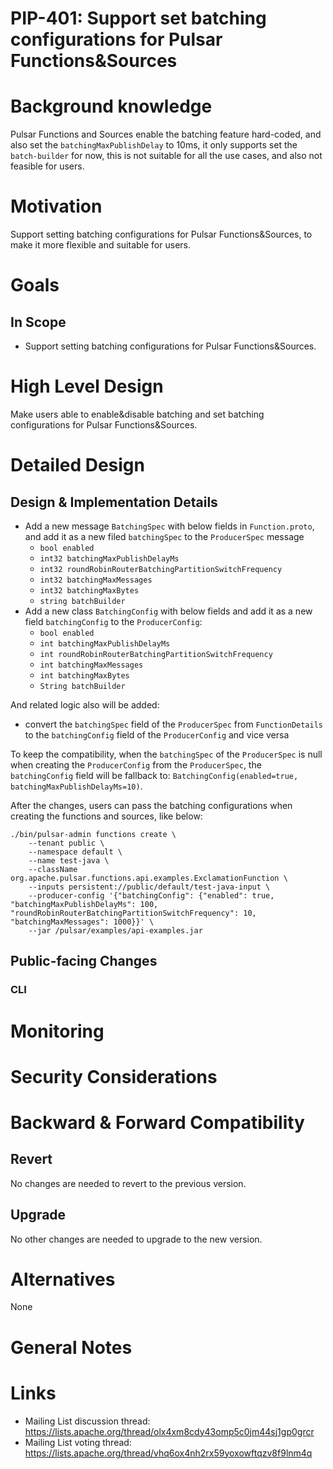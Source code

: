 # PIP-401: Support set batching configurations for Pulsar Functions&Sources

# Background knowledge

Pulsar Functions and Sources enable the batching feature hard-coded, and also set the `batchingMaxPublishDelay` to 10ms, it only
supports set the `batch-builder` for now, this is not suitable for all the use cases, and also not feasible for users.

# Motivation

Support setting batching configurations for Pulsar Functions&Sources, to make it more flexible and suitable for users.

# Goals

## In Scope

- Support setting batching configurations for Pulsar Functions&Sources.

# High Level Design

Make users able to enable&disable batching and set batching configurations for Pulsar Functions&Sources.

# Detailed Design

## Design & Implementation Details

- Add a new message `BatchingSpec` with below fields in `Function.proto`, and add it as a new filed `batchingSpec` to the `ProducerSpec` message
  - `bool enabled`
  - `int32 batchingMaxPublishDelayMs`
  - `int32 roundRobinRouterBatchingPartitionSwitchFrequency`
  - `int32 batchingMaxMessages`
  - `int32 batchingMaxBytes`
  - `string batchBuilder`
- Add a new class `BatchingConfig` with below fields and add it as a new field `batchingConfig` to the `ProducerConfig`:
  - `bool enabled`
  - `int batchingMaxPublishDelayMs`
  - `int roundRobinRouterBatchingPartitionSwitchFrequency`
  - `int batchingMaxMessages`
  - `int batchingMaxBytes`
  - `String batchBuilder`

And related logic also will be added:
- convert the `batchingSpec` field of the `ProducerSpec` from `FunctionDetails` to the `batchingConfig` field of the `ProducerConfig` and vice versa

To keep the compatibility, when the `batchingSpec` of the `ProducerSpec` is null when creating the `ProducerConfig` from the `ProducerSpec`,
the `batchingConfig` field will be fallback to: `BatchingConfig(enabled=true, batchingMaxPublishDelayMs=10)`.

After the changes, users can pass the batching configurations when creating the functions and sources, like below:

```shell
./bin/pulsar-admin functions create \
    --tenant public \
    --namespace default \
    --name test-java \
    --className org.apache.pulsar.functions.api.examples.ExclamationFunction \
    --inputs persistent://public/default/test-java-input \
    --producer-config '{"batchingConfig": {"enabled": true, "batchingMaxPublishDelayMs": 100, "roundRobinRouterBatchingPartitionSwitchFrequency": 10, "batchingMaxMessages": 1000}}' \
    --jar /pulsar/examples/api-examples.jar
```

## Public-facing Changes

### CLI


# Monitoring


# Security Considerations


# Backward & Forward Compatibility

## Revert

No changes are needed to revert to the previous version.

## Upgrade

No other changes are needed to upgrade to the new version.

# Alternatives

None

# General Notes

# Links

<!--
Updated afterwards
-->
* Mailing List discussion thread: https://lists.apache.org/thread/olx4xm8cdy43omp5c0jm44sj1gp0grcr
* Mailing List voting thread: https://lists.apache.org/thread/vhq6ox4nh2rx59yoxowftqzv8f9lnm4q
